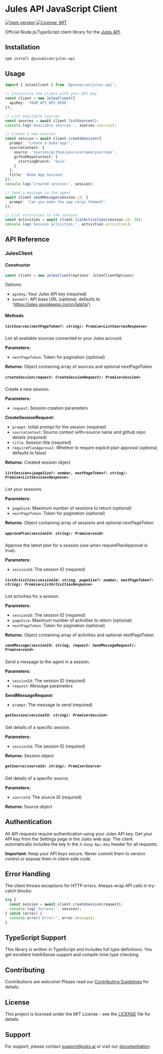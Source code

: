 # Jules API JavaScript Client

[![npm version](https://badge.fury.io/js/%40jules-ai%2Fjules-api.svg)](https://badge.fury.io/js/%40jules-ai%2Fjules-api)
[![License: MIT](https://img.shields.io/badge/License-MIT-yellow.svg)](https://opensource.org/licenses/MIT)

Official Node.js/TypeScript client library for the [Jules API](https://developers.google.com/jules/api).

## Installation

```bash
npm install @yuzumican/jules-api
```

## Usage

```typescript
import { JulesClient } from '@yuzumican/jules-api';

// Initialize the client with your API key
const client = new JulesClient({
  apiKey: 'YOUR_API_KEY_HERE'
});

// List available sources
const sources = await client.listSources();
console.log('Available sources:', sources.sources);

// Create a new session
const session = await client.createSession({
  prompt: 'Create a boba app!',
  sourceContext: {
    source: 'sources/github/yourusername/yourrepo',
    githubRepoContext: {
      startingBranch: 'main'
    }
  },
  title: 'Boba App Session'
});
console.log('Created session:', session);

// Send a message to the agent
await client.sendMessage(session.id, {
  prompt: 'Can you make the app corgi themed?'
});

// List activities in the session
const activities = await client.listActivities(session.id, 30);
console.log('Session activities:', activities.activities);
```

## API Reference

### JulesClient

#### Constructor

```typescript
const client = new JulesClient(options: JulesClientOptions)
```

Options:
- `apiKey`: Your Jules API key (required)
- `baseUrl`: API base URL (optional, defaults to 'https://jules.googleapis.com/v1alpha')

#### Methods

##### `listSources(nextPageToken?: string): Promise<ListSourcesResponse>`

List all available sources connected to your Jules account.

**Parameters:**
- `nextPageToken`: Token for pagination (optional)

**Returns:** Object containing array of sources and optional nextPageToken

##### `createSession(request: CreateSessionRequest): Promise<Session>`

Create a new session.

**Parameters:**
- `request`: Session creation parameters

**CreateSessionRequest:**
- `prompt`: Initial prompt for the session (required)
- `sourceContext`: Source context with<source name and github repo details (required)
- `title`: Session title (required)
- `requirePlanApproval`: Whether to require explicit plan approval (optional, defaults to false)

**Returns:** Created session object

##### `listSessions(pageSize?: number, nextPageToken?: string): Promise<ListSessionsResponse>`

List your sessions.

**Parameters:**
- `pageSize`: Maximum number of sessions to return (optional)
- `nextPageToken`: Token for pagination (optional)

**Returns:** Object containing array of sessions and optional nextPageToken

##### `approvePlan(sessionId: string): Promise<void>`

Approve the latest plan for a session (use when requirePlanApproval is true).

**Parameters:**
- `sessionId`: The session ID (required)

##### `listActivities(sessionId: string, pageSize?: number, nextPageToken?: string): Promise<ListActivitiesResponse>`

List activities for a session.

**Parameters:**
- `sessionId`: The session ID (required)
- `pageSize`: Maximum number of activities to return (optional)
- `nextPageToken`: Token for pagination (optional)

**Returns:** Object containing array of activities and optional nextPageToken

##### `sendMessage(sessionId: string, request: SendMessageRequest): Promise<void>`

Send a message to the agent in a session.

**Parameters:**
- `sessionId`: The session ID (required)
- `request`: Message parameters

**SendMessageRequest:**
- `prompt`: The message to send (required)

##### `getSession(sessionId: string): Promise<Session>`

Get details of a specific session.

**Parameters:**
- `sessionId`: The session ID (required)

**Returns:** Session object

##### `getSource(sourceId: string): Promise<Source>`

Get details of a specific source.

**Parameters:**
- `sourceId`: The source ID (required)

**Returns:** Source object

## Authentication

All API requests require authentication using your Jules API key. Get your API key from the Settings page in the Jules web app. The client automatically includes the key in the `X-Goog-Api-Key` header for all requests.

**Important:** Keep your API keys secure. Never commit them to version control or expose them in client-side code.

## Error Handling

The client throws exceptions for HTTP errors. Always wrap API calls in try-catch blocks:

```typescript
try {
  const session = await client.createSession(request);
  console.log('Success:', session);
} catch (error) {
  console.error('Error:', error.message);
}
```

## TypeScript Support

This library is written in TypeScript and includes full type definitions. You get excellent IntelliSense support and compile-time type checking.

## Contributing

Contributions are welcome! Please read our [Contributing Guidelines](../CONTRIBUTING.md) for details.

## License

This project is licensed under the MIT License - see the [LICENSE](../LICENSE) file for details.

## Support

For support, please contact [support@jules.ai](mailto:support@jules.ai) or visit our [documentation](https://developers.google.com/jules/api).
